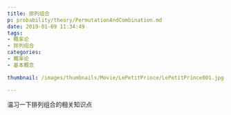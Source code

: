 ```yaml
---
title: 排列组合
p: probability/theory/PermutationAndCombination.md
date: 2019-01-09 11:34:49
tags: 
- 概率论
- 排列组合
categories: 
- 概率论
- 基本概念

thumbnail: /images/thumbnails/Movie/LePetitPrince/LePetitPrince001.jpg

---
```

温习一下排列组合的相关知识点
<!-- more -->

